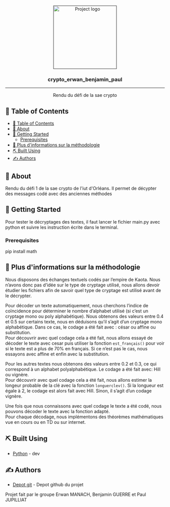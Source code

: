 <p align="center">
  <a href="" rel="noopener">
 <img width=200px height=200px src="https://i.imgur.com/6wj0hh6.jpg" alt="Project logo"></a>
</p>

<h3 align="center">crypto_erwan_benjamin_paul
</h3>

---

<p align="center"> Rendu du défi de la sae crypto
    <br> 
</p>

## 📝 Table of Contents

- [📝 Table of Contents](#-table-of-contents)
- [🧐 About <a name = "about"></a>](#-about-)
- [🏁 Getting Started <a name = "getting_started"></a>](#-getting-started-)
  - [Prerequisites](#prerequisites)
- [🎈 Plus d'informations sur la méthodologie <a name="usage"></a>](#-plus-dinformations-sur-la-méthodologie-)
- [⛏️ Built Using <a name = "built_using"></a>](#️-built-using-)
- [✍️ Authors <a name = "authors"></a>](#️-authors-)

## 🧐 About <a name = "about"></a>
Rendu du défi 1 de la sae crypto de l'iut d'Orléans. Il permet de décypter des messages codé avec des anciennes méthodes

## 🏁 Getting Started <a name = "getting_started"></a>

Pour tester le décryptages des textes, il faut lancer le fichier main.py avec python et suivre les instruction écrite dans le terminal.

### Prerequisites

pip install math

## 🎈 Plus d'informations sur la méthodologie <a name="usage"></a>

Nous disposons des échanges textuels codés par l’empire de Kaota.
Nous n’avons donc pas d’idée sur le type de cryptage utilisé, nous allons devoir étudier les fichiers afin de savoir quel type de cryptage est utilisé avant de le décrypter.

Pour décoder un texte automatiquement, nous cherchons l’indice de coïncidence pour déterminer le nombre d’alphabet utilisé (si c’est un cryptage mono ou poly alphabétique).
Nous obtenons des valeurs entre 0.4 et 0.5 sur certains texte, nous en déduisons qu’il s’agit d’un cryptage mono alphabétique. Dans ce cas, le codage a été fait avec : césar ou affine ou substitution.  
Pour découvrir avec quel codage cela a été fait, nous allons essayé de décoder le texte avec cesar puis utiliser la fonction  `est_français()` pour voir si le texte est a plus de 70% en français. Si ce n’est pas le cas, nous essayons avec affine et enfin avec la substitution.

Pour les autres textes nous obtenons des valeurs entre 0.2 et 0.3, ce qui correspond à un alphabet polyalphabétique. Le codage a été fait avec:  Hill ou vignère.  
Pour découvrir avec quel codage cela a été fait, nous allons estimer la longeur probable de la clé avec la fonction `longuerclev()`. Si la longueur est égale à 2, le codage est alors fait avec Hill. Sinon, il s’agit d’un codage vignère.  

Une fois que nous connaissons avec quel codage le texte a été codé, nous pouvons décoder le texte avec la fonction adapté.   
Pour chaque décodage, nous implémentons des théorèmes mathématiques vue en cours ou en TD ou sur internet.

## ⛏️ Built Using <a name = "built_using"></a>

- [Python](https://www.python.org) - dev

## ✍️ Authors <a name = "authors"></a>

- [Depot git](https://github.com/paulJupilliat/crypto_erwan_benjamin_paul) - Depot github du projet

Projet fait par le groupe Erwan MANACH, Benjamin GUERRE et Paul JUPILLIAT
